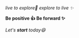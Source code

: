 
 *live to explore:tada:*
_explore to live :sparkles:_

**Be positive :+1:**
__Be forward :sparkles:__

_Let's **start** today:smile:_
